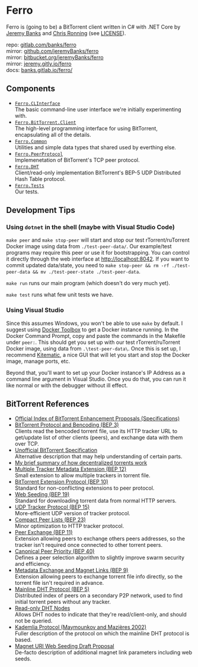 # Ferro

Ferro is (going to be) a BitTorrent client written in C# with .NET Core by [Jeremy Banks](https://jeremy.ca) and [Chris Ronning](https://chrisronning.com) (see [LICENSE](./LICENSE)).

repo: [gitlab.com/banks/ferro](https://gitlab.com/banks/ferro)  
mirror: [github.com/jeremyBanks/ferro](https://github.com/jeremyBanks/ferro)  
mirror: [bitbucket.org/jeremyBanks/ferro](https://bitbucket.org/jeremyBanks/ferro)  
mirror: [jeremy.gitly.io/ferro](https://jeremy.gitly.io/ferro)  
docs: [banks.gitlab.io/ferro/](https://banks.gitlab.io/ferro/)  

## Components

- [`Ferro.CLInterface`](src/Ferro/Ferro.CLInterface.cs)  
  The basic command-line user interface we're initially experimenting with.
- [`Ferro.BitTorrent.Client`](src/Ferro/BitTorrent/Ferro.BitTorrent.Client.cs)  
  The high-level programming interface for using BitTorrent, encapsulating all of the details.
- [`Ferro.Common`](src/Ferro/Common)  
  Utilities and simple data types that shared used by everthing else.
- [`Ferro.PeerProtocol`](src/Ferro/PeerProtocol)  
  Implemenetation of BitTorrent's TCP peer protocol.
- [`Ferro.DHT`](src/Ferro/DHT)  
  Client/read-only implementation BitTorrent's BEP-5 UDP Distributed Hash Table protocol.
- [`Ferro.Tests`](test/Ferro.Tests)  
  Our tests.

## Development Tips

### Using `dotnet` in the shell (maybe with Visual Studio Code)

`make peer` and `make stop-peer` will start and stop our test rTorrent/ruTorrent Docker image using data from `./test-peer-data/`. Our example/test programs may require this peer or use it for bootstrapping. You can control it directly through the web interface at <http://localhost:8042>. If you want to commit updated data/state, you need to `make stop-peer && rm -rf ./test-peer-data && mv ./test-peer-state ./test-peer-data`.

`make run` runs our main program (which doesn't do very much yet).

`make test` runs what few unit tests we have.

### Using Visual Studio

Since this assumes Windows, you won't be able to use `make` by default. I suggest using [Docker Toolbox](https://docs.docker.com/toolbox/overview/) to get a Docker
instance running. In the Docker Command Prompt, copy and paste the commands in the Makefile under `peer:`. This should get you set up with our test rTorrent/ruTorrent Docker
image, using data from `.\test-peer-data\`. Once this is set up, I recommend [Kitematic](https://docs.docker.com/kitematic/userguide/), a nice GUI that will
let you start and stop the Docker image, manage ports, etc.

Beyond that, you'll want to set up your Docker instance's IP Address as a command line argument in Visual Studio. Once you do that, you can run it like normal or with the debugger without ill effect.

## BitTorrent References

- [Official Index of BitTorrent Enhancement Proposals (Specifications)](http://www.bittorrent.org/beps/bep_0000.html)
- [BitTorrent Protocol and Bencoding (BEP 3)](http://www.bittorrent.org/beps/bep_0003.html)  
  Clients read the bencoded torrent file, use its HTTP tracker URL to get/update list of other clients (peers), and exchange data with them over TCP.
- [Unofficial BitTorrent Specification](https://wiki.theory.org/BitTorrentSpecification)  
  Alternative description that may help understanding of certain parts.
- [My brief summary of how decentralized torrents work](https://stackoverflow.com/a/22240583/1114)
- [Multiple Tracker Metadata Extension (BEP 12)](http://www.bittorrent.org/beps/bep_0012.html)  
  Small extension to allow multiple trackers in torrent file.
- [BitTorrent Extension Protocol (BEP 10)](http://www.bittorrent.org/beps/bep_0010.html)  
  Standard for non-conflicting extensions to peer protocol.
- [Web Seeding (BEP 19)](http://www.bittorrent.org/beps/bep_0019.html)  
  Standard for downloading torrent data from normal HTTP servers.
- [UDP Tracker Protocol (BEP 15)](http://www.bittorrent.org/beps/bep_0015.html)  
  More-efficient UDP version of tracker protocol.
- [Compact Peer Lists (BEP 23)](http://www.bittorrent.org/beps/bep_0023.html)  
  Minor optimization to HTTP tracker protocol.
- [Peer Exchange (BEP 11)](http://www.bittorrent.org/beps/bep_0011.html)  
  Extension allowing peers to exchange others peers addresses, so the tracker isn't required once connected to other torrent peers.
- [Canonical Peer Priority (BEP 40)](http://www.bittorrent.org/beps/bep_0040.html)  
  Defines a peer selection algorithm to slightly improve swarm security and efficiency.
- [Metadata Exchange and Magnet Links (BEP 9)](http://www.bittorrent.org/beps/bep_0009.html)  
  Extension allowing peers to exchange torrent file info directly, so the torrent file isn't required in advance.
- [Mainline DHT Protocol (BEP 5)](http://www.bittorrent.org/beps/bep_0005.html)  
  Distributed index of peers on a secondary P2P network, used to find initial torrent peers without any tracker.
- [Read-only DHT Nodes](http://www.bittorrent.org/beps/bep_0043.html)  
  Allows DHT nodes to indicate that they're read/client-only, and should not be queried.
- [Kademlia Protocol (Maymounkov and Mazières 2002)](https://pdos.csail.mit.edu/~petar/papers/maymounkov-kademlia-lncs.pdf)  
  Fuller description of the protocol on which the mainline DHT protocol is based.
- [Magnet URI Web Seeding Draft Proposal](https://wiki.theory.org/BitTorrent_Magnet-URI_Webseeding)  
  De-facto description of additional magnet link parameters including web seeds.

